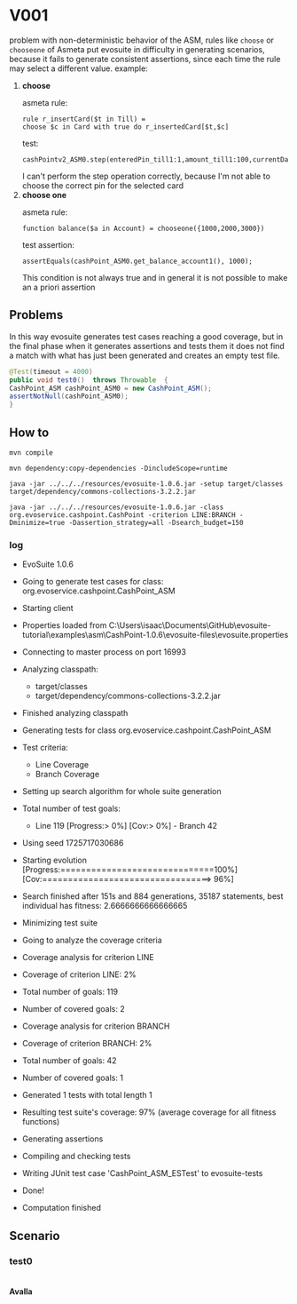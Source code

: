 # V001

problem with non-deterministic behavior of the ASM, 
rules like `choose` or `chooseone` of Asmeta put evosuite in difficulty in generating scenarios,
because it fails to generate consistent assertions, 
since each time the rule may select a different value.
example:
1. **choose**<p>
    asmeta rule:
    ```
   rule r_insertCard($t in Till) =
   choose $c in Card with true do r_insertedCard[$t,$c]
    ```
   test:
    ```
    cashPointv2_ASM0.step(enteredPin_till1:1,amount_till1:100,currentDate:"monday");
    ```
   I can't perform the step operation correctly,
    because I'm not able to choose the correct pin for the selected card
2. **choose one**<p>
    asmeta rule:
    ```
    function balance($a in Account) = chooseone({1000,2000,3000})
    ```
    test assertion:
    ```
    assertEquals(cashPoint_ASM0.get_balance_account1(), 1000);
    ```
    This condition is not always true and in general it is not possible to make an a priori assertion


## Problems

In this way evosuite generates test cases reaching a good coverage, 
but in the final phase when it generates assertions and tests them it does not find a match with
what has just been generated and creates an empty test file.
```java
@Test(timeout = 4000)
public void test0()  throws Throwable  {
CashPoint_ASM cashPoint_ASM0 = new CashPoint_ASM();
assertNotNull(cashPoint_ASM0);
}
```
## How to
```shell
mvn compile
```
```shell
mvn dependency:copy-dependencies -DincludeScope=runtime
```
```shell
java -jar ../../../resources/evosuite-1.0.6.jar -setup target/classes target/dependency/commons-collections-3.2.2.jar
```
```shell
java -jar ../../../resources/evosuite-1.0.6.jar -class org.evoservice.cashpoint.CashPoint -criterion LINE:BRANCH -Dminimize=true -Dassertion_strategy=all -Dsearch_budget=150
```
### log
* EvoSuite 1.0.6
* Going to generate test cases for class: org.evoservice.cashpoint.CashPoint_ASM
* Starting client
* Properties loaded from C:\Users\isaac\Documents\GitHub\evosuite-tutorial\examples\asm\CashPoint-1.0.6\evosuite-files\evosuite.properties
* Connecting to master process on port 16993
* Analyzing classpath:
  - target/classes
  - target/dependency/commons-collections-3.2.2.jar
* Finished analyzing classpath
* Generating tests for class org.evoservice.cashpoint.CashPoint_ASM
* Test criteria:
  - Line Coverage
  - Branch Coverage
* Setting up search algorithm for whole suite generation
* Total number of test goals:
  - Line 119
    [Progress:>                             0%] [Cov:>                                  0%]  - Branch 42
* Using seed 1725717030686
* Starting evolution
  [Progress:==============================100%] [Cov:=================================> 96%]
* Search finished after 151s and 884 generations, 35187 statements, best individual has fitness: 2.6666666666666665
* Minimizing test suite
* Going to analyze the coverage criteria
* Coverage analysis for criterion LINE
* Coverage of criterion LINE: 2%
* Total number of goals: 119
* Number of covered goals: 2
* Coverage analysis for criterion BRANCH
* Coverage of criterion BRANCH: 2%
* Total number of goals: 42
* Number of covered goals: 1
* Generated 1 tests with total length 1
* Resulting test suite's coverage: 97% (average coverage for all fitness functions)
* Generating assertions
* Compiling and checking tests
* Writing JUnit test case 'CashPoint_ASM_ESTest' to evosuite-tests
* Done!

* Computation finished
## Scenario
### test0
```
```
#### Avalla
```
```
